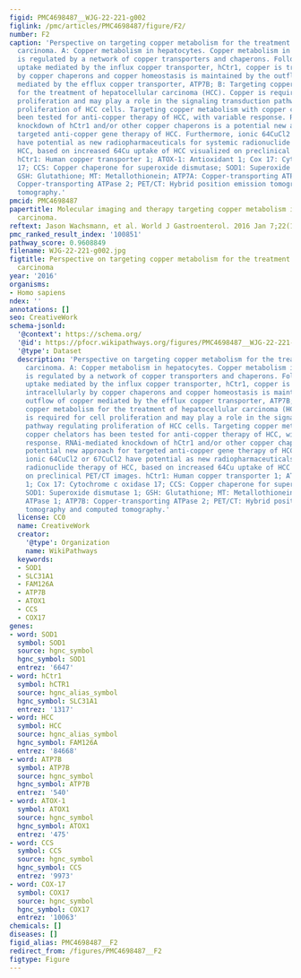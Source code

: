 ```yaml
---
figid: PMC4698487__WJG-22-221-g002
figlink: /pmc/articles/PMC4698487/figure/F2/
number: F2
caption: 'Perspective on targeting copper metabolism for the treatment of hepatocellular
  carcinoma. A: Copper metabolism in hepatocytes. Copper metabolism in hepatocytes
  is regulated by a network of copper transporters and chaperons. Following copper
  uptake mediated by the influx copper transporter, hCtr1, copper is transported intracellularly
  by copper chaperons and copper homeostasis is maintained by the outflow of copper
  mediated by the efflux copper transporter, ATP7B; B: Targeting copper metabolism
  for the treatment of hepatocellular carcinoma (HCC). Copper is required for cell
  proliferation and may play a role in the signaling transduction pathway regulating
  proliferation of HCC cells. Targeting copper metabolism with copper chelators has
  been tested for anti-copper therapy of HCC, with variable response. RNAi-mediated
  knockdown of hCtr1 and/or other copper chaperons is a potential new approach for
  targeted anti-copper gene therapy of HCC. Furthermore, ionic 64CuCl2 or 67CuCl2
  have potential as new radiopharmaceuticals for systemic radionuclide therapy of
  HCC, based on increased 64Cu uptake of HCC visualized on preclinical PET/CT images.
  hCtr1: Human copper transporter 1; ATOX-1: Antioxidant 1; Cox 17: Cytochrome c oxidase
  17; CCS: Copper chaperone for superoxide dismutase; SOD1: Superoxide dismutase 1;
  GSH: Glutathione; MT: Metallothionein; ATP7A: Copper-transporting ATPase 1; ATP7B:
  Copper-transporting ATPase 2; PET/CT: Hybrid position emission tomography and computed
  tomography.'
pmcid: PMC4698487
papertitle: Molecular imaging and therapy targeting copper metabolism in hepatocellular
  carcinoma.
reftext: Jason Wachsmann, et al. World J Gastroenterol. 2016 Jan 7;22(1):221-231.
pmc_ranked_result_index: '100851'
pathway_score: 0.9608849
filename: WJG-22-221-g002.jpg
figtitle: Perspective on targeting copper metabolism for the treatment of hepatocellular
  carcinoma
year: '2016'
organisms:
- Homo sapiens
ndex: ''
annotations: []
seo: CreativeWork
schema-jsonld:
  '@context': https://schema.org/
  '@id': https://pfocr.wikipathways.org/figures/PMC4698487__WJG-22-221-g002.html
  '@type': Dataset
  description: 'Perspective on targeting copper metabolism for the treatment of hepatocellular
    carcinoma. A: Copper metabolism in hepatocytes. Copper metabolism in hepatocytes
    is regulated by a network of copper transporters and chaperons. Following copper
    uptake mediated by the influx copper transporter, hCtr1, copper is transported
    intracellularly by copper chaperons and copper homeostasis is maintained by the
    outflow of copper mediated by the efflux copper transporter, ATP7B; B: Targeting
    copper metabolism for the treatment of hepatocellular carcinoma (HCC). Copper
    is required for cell proliferation and may play a role in the signaling transduction
    pathway regulating proliferation of HCC cells. Targeting copper metabolism with
    copper chelators has been tested for anti-copper therapy of HCC, with variable
    response. RNAi-mediated knockdown of hCtr1 and/or other copper chaperons is a
    potential new approach for targeted anti-copper gene therapy of HCC. Furthermore,
    ionic 64CuCl2 or 67CuCl2 have potential as new radiopharmaceuticals for systemic
    radionuclide therapy of HCC, based on increased 64Cu uptake of HCC visualized
    on preclinical PET/CT images. hCtr1: Human copper transporter 1; ATOX-1: Antioxidant
    1; Cox 17: Cytochrome c oxidase 17; CCS: Copper chaperone for superoxide dismutase;
    SOD1: Superoxide dismutase 1; GSH: Glutathione; MT: Metallothionein; ATP7A: Copper-transporting
    ATPase 1; ATP7B: Copper-transporting ATPase 2; PET/CT: Hybrid position emission
    tomography and computed tomography.'
  license: CC0
  name: CreativeWork
  creator:
    '@type': Organization
    name: WikiPathways
  keywords:
  - SOD1
  - SLC31A1
  - FAM126A
  - ATP7B
  - ATOX1
  - CCS
  - COX17
genes:
- word: SOD1
  symbol: SOD1
  source: hgnc_symbol
  hgnc_symbol: SOD1
  entrez: '6647'
- word: hCtr1
  symbol: hCTR1
  source: hgnc_alias_symbol
  hgnc_symbol: SLC31A1
  entrez: '1317'
- word: HCC
  symbol: HCC
  source: hgnc_alias_symbol
  hgnc_symbol: FAM126A
  entrez: '84668'
- word: ATP7B
  symbol: ATP7B
  source: hgnc_symbol
  hgnc_symbol: ATP7B
  entrez: '540'
- word: ATOX-1
  symbol: ATOX1
  source: hgnc_symbol
  hgnc_symbol: ATOX1
  entrez: '475'
- word: CCS
  symbol: CCS
  source: hgnc_symbol
  hgnc_symbol: CCS
  entrez: '9973'
- word: COX-17
  symbol: COX17
  source: hgnc_symbol
  hgnc_symbol: COX17
  entrez: '10063'
chemicals: []
diseases: []
figid_alias: PMC4698487__F2
redirect_from: /figures/PMC4698487__F2
figtype: Figure
---
```

